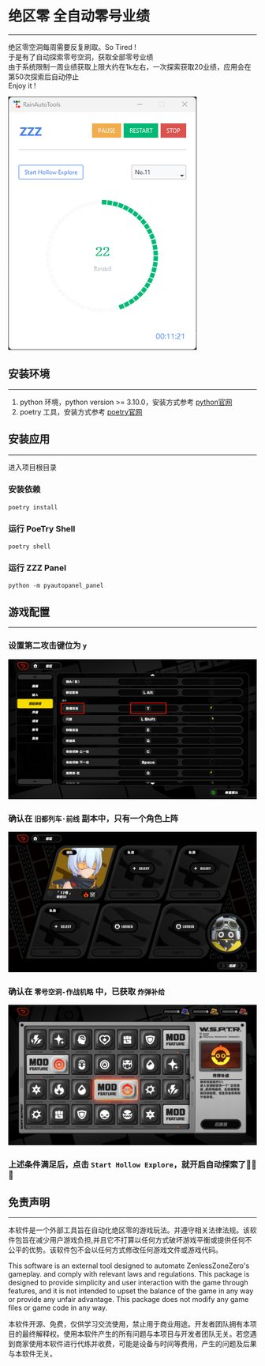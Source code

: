 # 绝区零 全自动零号业绩

---
绝区零空洞每周需要反复刷取。So Tired !   
于是有了自动探索零号空洞，获取全部零号业绩  
由于系统限制一周业绩获取上限大约在1k左右，一次探索获取20业绩，应用会在第50次探索后自动停止  
Enjoy it !

![zzz-panel](./asserts/panel.png)

## 安装环境

---
1. python 环境，python version >= 3.10.0，安装方式参考 [python官网](https://www.python.org/downloads/)
2. poetry 工具，安装方式参考 [poetry官网](https://python-poetry.org/docs/#installation)

## 安装应用

---
进入项目根目录
### 安装依赖
```shell
poetry install
```
### 运行 PoeTry Shell
```shell
poetry shell
```
### 运行 ZZZ Panel
```shell
python -m pyautopanel_panel
```

## 游戏配置

---
### 设置第二攻击键位为 `y`  
![setting](./asserts/setting.png)  

### 确认在 `旧都列车·前线` 副本中，只有一个角色上阵
![No.11](./asserts/11.png)

### 确认在 `零号空洞-作战机略` 中，已获取 `炸弹补给`
![boom](./asserts/boom.png)

### 上述条件满足后，点击 `Start Hollow Explore`，就开启自动探索了🍜🍜🍜

## 免责声明

---

本软件是一个外部工具旨在自动化绝区零的游戏玩法。并遵守相关法律法规。该软件包旨在减少用户游戏负担,并且它不打算以任何方式破坏游戏平衡或提供任何不公平的优势。该软件包不会以任何方式修改任何游戏文件或游戏代码。

This software is an external tool designed to automate ZenlessZoneZero's gameplay. and comply with relevant laws and regulations. This package is designed to provide simplicity and user interaction with the game through features, and it is not intended to upset the balance of the game in any way or provide any unfair advantage. This package does not modify any game files or game code in any way.  

本软件开源、免费，仅供学习交流使用，禁止用于商业用途。开发者团队拥有本项目的最终解释权。使用本软件产生的所有问题与本项目与开发者团队无关。若您遇到商家使用本软件进行代练并收费，可能是设备与时间等费用，产生的问题及后果与本软件无关。  